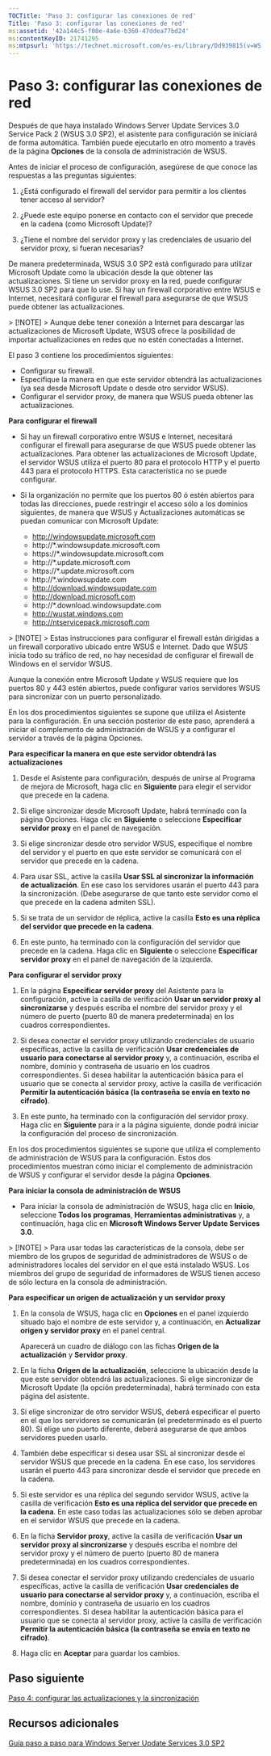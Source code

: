 ```yaml
---
TOCTitle: 'Paso 3: configurar las conexiones de red'
Title: 'Paso 3: configurar las conexiones de red'
ms:assetid: '42a144c5-f08e-4a6e-b360-47ddea77bd24'
ms:contentKeyID: 21741295
ms:mtpsurl: 'https://technet.microsoft.com/es-es/library/Dd939815(v=WS.10)'
---
```


Paso 3: configurar las conexiones de red
========================================

Después de que haya instalado Windows Server Update Services 3.0 Service Pack 2 (WSUS 3.0 SP2), el asistente para configuración se iniciará de forma automática. También puede ejecutarlo en otro momento a través de la página **Opciones** de la consola de administración de WSUS.

Antes de iniciar el proceso de configuración, asegúrese de que conoce las respuestas a las preguntas siguientes:

1. ¿Está configurado el firewall del servidor para permitir a los clientes tener acceso al servidor?

2. ¿Puede este equipo ponerse en contacto con el servidor que precede en la cadena (como Microsoft Update)?

3. ¿Tiene el nombre del servidor proxy y las credenciales de usuario del servidor proxy, si fueran necesarias?

De manera predeterminada, WSUS 3.0 SP2 está configurado para utilizar Microsoft Update como la ubicación desde la que obtener las actualizaciones. Si tiene un servidor proxy en la red, puede configurar WSUS 3.0 SP2 para que lo use. Si hay un firewall corporativo entre WSUS e Internet, necesitará configurar el firewall para asegurarse de que WSUS puede obtener las actualizaciones.

 
<p> </p>
> [!NOTE]
> Aunque debe tener conexión a Internet para descargar las actualizaciones de Microsoft Update, WSUS ofrece la posibilidad de importar actualizaciones en redes que no estén conectadas a Internet.
 

El paso 3 contiene los procedimientos siguientes:

-   Configurar su firewall.
-   Especifique la manera en que este servidor obtendrá las actualizaciones (ya sea desde Microsoft Update o desde otro servidor WSUS).
-   Configurar el servidor proxy, de manera que WSUS pueda obtener las actualizaciones.

**Para configurar el firewall**
-   Si hay un firewall corporativo entre WSUS e Internet, necesitará configurar el firewall para asegurarse de que WSUS puede obtener las actualizaciones. Para obtener las actualizaciones de Microsoft Update, el servidor WSUS utiliza el puerto 80 para el protocolo HTTP y el puerto 443 para el protocolo HTTPS. Esta característica no se puede configurar.

-   Si la organización no permite que los puertos 80 ó estén abiertos para todas las direcciones, puede restringir el acceso sólo a los dominios siguientes, de manera que WSUS y Actualizaciones automáticas se puedan comunicar con Microsoft Update:

    -   http://windowsupdate.microsoft.com
    -   http://\*.windowsupdate.microsoft.com
    -   https://\*.windowsupdate.microsoft.com
    -   http://\*.update.microsoft.com
    -   https://\*.update.microsoft.com
    -   http://\*.windowsupdate.com
    -   http://download.windowsupdate.com
    -   http://download.microsoft.com
    -   http://\*.download.windowsupdate.com
    -   http://wustat.windows.com
    -   http://ntservicepack.microsoft.com

 
<p> </p>
> [!NOTE]
> Estas instrucciones para configurar el firewall están dirigidas a un firewall corporativo ubicado entre WSUS e Internet. Dado que WSUS inicia todo su tráfico de red, no hay necesidad de configurar el firewall de Windows en el servidor WSUS.
 

Aunque la conexión entre Microsoft Update y WSUS requiere que los puertos 80 y 443 estén abiertos, puede configurar varios servidores WSUS para sincronizar con un puerto personalizado.

En los dos procedimientos siguientes se supone que utiliza el Asistente para la configuración. En una sección posterior de este paso, aprenderá a iniciar el complemento de administración de WSUS y a configurar el servidor a través de la página Opciones.

**Para especificar la manera en que este servidor obtendrá las actualizaciones**
1.  Desde el Asistente para configuración, después de unirse al Programa de mejora de Microsoft, haga clic en **Siguiente** para elegir el servidor que precede en la cadena.

2.  Si elige sincronizar desde Microsoft Update, habrá terminado con la página Opciones. Haga clic en **Siguiente** o seleccione **Especificar servidor proxy** en el panel de navegación.

3.  Si elige sincronizar desde otro servidor WSUS, especifique el nombre del servidor y el puerto en que este servidor se comunicará con el servidor que precede en la cadena.

4.  Para usar SSL, active la casilla **Usar SSL al sincronizar la información de actualización**. En ese caso los servidores usarán el puerto 443 para la sincronización. (Debe asegurarse de que tanto este servidor como el que precede en la cadena admiten SSL).

5.  Si se trata de un servidor de réplica, active la casilla **Esto es una réplica del servidor que precede en la cadena**.

6.  En este punto, ha terminado con la configuración del servidor que precede en la cadena. Haga clic en **Siguiente** o seleccione **Especificar servidor proxy** en el panel de navegación de la izquierda.

**Para configurar el servidor proxy**
1.  En la página **Especificar servidor proxy** del Asistente para la configuración, active la casilla de verificación **Usar un servidor proxy al sincronizarse** y después escriba el nombre del servidor proxy y el número de puerto (puerto 80 de manera predeterminada) en los cuadros correspondientes.

2.  Si desea conectar el servidor proxy utilizando credenciales de usuario específicas, active la casilla de verificación **Usar credenciales de usuario para conectarse al servidor proxy** y, a continuación, escriba el nombre, dominio y contraseña de usuario en los cuadros correspondientes. Si desea habilitar la autenticación básica para el usuario que se conecta al servidor proxy, active la casilla de verificación **Permitir la autenticación básica (la contraseña se envía en texto no cifrado)**.

3.  En este punto, ha terminado con la configuración del servidor proxy. Haga clic en **Siguiente** para ir a la página siguiente, donde podrá iniciar la configuración del proceso de sincronización.

En los dos procedimientos siguientes se supone que utiliza el complemento de administración de WSUS para la configuración. Estos dos procedimientos muestran cómo iniciar el complemento de administración de WSUS y configurar el servidor desde la página **Opciones**.

**Para iniciar la consola de administración de WSUS**
-   Para iniciar la consola de administración de WSUS, haga clic en **Inicio**, seleccione **Todos los programas**, **Herramientas administrativas** y, a continuación, haga clic en **Microsoft Windows Server Update Services 3.0**.

 
<p> </p>
> [!NOTE]
> Para usar todas las características de la consola, debe ser miembro de los grupos de seguridad de administradores de WSUS o de administradores locales del servidor en el que está instalado WSUS. Los miembros del grupo de seguridad de informadores de WSUS tienen acceso de sólo lectura en la consola de administración.
 

**Para especificar un origen de actualización y un servidor proxy**
1.  En la consola de WSUS, haga clic en **Opciones** en el panel izquierdo situado bajo el nombre de este servidor y, a continuación, en **Actualizar origen y servidor proxy** en el panel central.

    Aparecerá un cuadro de diálogo con las fichas **Origen de la actualización** y **Servidor proxy**.

2.  En la ficha **Origen de la actualización**, seleccione la ubicación desde la que este servidor obtendrá las actualizaciones. Si elige sincronizar de Microsoft Update (la opción predeterminada), habrá terminado con esta página del asistente.

3.  Si elige sincronizar de otro servidor WSUS, deberá especificar el puerto en el que los servidores se comunicarán (el predeterminado es el puerto 80). Si elige uno puerto diferente, deberá asegurarse de que ambos servidores pueden usarlo.

4.  También debe especificar si desea usar SSL al sincronizar desde el servidor WSUS que precede en la cadena. En ese caso, los servidores usarán el puerto 443 para sincronizar desde el servidor que precede en la cadena.

5.  Si este servidor es una réplica del segundo servidor WSUS, active la casilla de verificación **Esto es una réplica del servidor que precede en la cadena**. En este caso todas las actualizaciones sólo se deben aprobar en el servidor WSUS que precede en la cadena.

6.  En la ficha **Servidor proxy**, active la casilla de verificación **Usar un servidor proxy al sincronizarse** y después escriba el nombre del servidor proxy y el número de puerto (puerto 80 de manera predeterminada) en los cuadros correspondientes.

7.  Si desea conectar el servidor proxy utilizando credenciales de usuario específicas, active la casilla de verificación **Usar credenciales de usuario para conectarse al servidor proxy** y, a continuación, escriba el nombre, dominio y contraseña de usuario en los cuadros correspondientes. Si desea habilitar la autenticación básica para el usuario que se conecta al servidor proxy, active la casilla de verificación **Permitir la autenticación básica (la contraseña se envía en texto no cifrado)**.

8.  Haga clic en **Aceptar** para guardar los cambios.

Paso siguiente
--------------

[Paso 4: configurar las actualizaciones y la sincronización](https://technet.microsoft.com/deeaa7e1-9b50-45cb-9537-d75f70de3405)

Recursos adicionales
--------------------

[Guía paso a paso para Windows Server Update Services 3.0 SP2](https://technet.microsoft.com/4b504edc-93b3-45b0-a7e8-d0107f1a4442)
